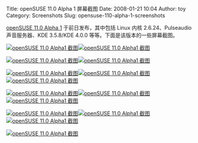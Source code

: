 Title: openSUSE 11.0 Alpha 1 屏幕截图
Date: 2008-01-21 10:04
Author: toy
Category: Screenshots
Slug: opensuse-110-alpha-1-screenshots

[openSUSE 11.0 Alpha
1](http://linuxtoy.org/archives/opensuse-110-alpha-1-released.html)
于前日发布，其中包括 Linux 内核 2.6.24、Pulseaudio 声音服务器、KDE
3.5.8/KDE 4.0.0 等等。下面是该版本的一些屏幕截图。

[![openSUSE 11.0 Alpha1
截图](http://i.linuxtoy.org/i/opensuse11a1/installer01-thumb.jpg)](http://i.linuxtoy.org/i/opensuse11a1/installer01.jpg)[![openSUSE
11.0 Alpha1
截图](http://i.linuxtoy.org/i/opensuse11a1/installer02-thumb.jpg)](http://i.linuxtoy.org/i/opensuse11a1/installer02.jpg)

[![openSUSE 11.0 Alpha1
截图](http://i.linuxtoy.org/i/opensuse11a1/installer03-thumb.jpg)](http://i.linuxtoy.org/i/opensuse11a1/installer03.jpg)[![openSUSE
11.0 Alpha1
截图](http://i.linuxtoy.org/i/opensuse11a1/gdm-thumb.jpg)](http://i.linuxtoy.org/i/opensuse11a1/gdm.jpg)

[![openSUSE 11.0 Alpha1
截图](http://i.linuxtoy.org/i/opensuse11a1/desktop01-thumb.jpg)](http://i.linuxtoy.org/i/opensuse11a1/desktop01.jpg)[![openSUSE
11.0 Alpha1
截图](http://i.linuxtoy.org/i/opensuse11a1/desktop02-thumb.jpg)](http://i.linuxtoy.org/i/opensuse11a1/desktop02.jpg)[![openSUSE
11.0 Alpha1
截图](http://i.linuxtoy.org/i/opensuse11a1/konqueror-thumb.jpg)](http://i.linuxtoy.org/i/opensuse11a1/konqueror.jpg)

[![openSUSE 11.0 Alpha1
截图](http://i.linuxtoy.org/i/opensuse11a1/printer-thumb.jpg)](http://i.linuxtoy.org/i/opensuse11a1/printer.jpg)[![openSUSE
11.0 Alpha1
截图](http://i.linuxtoy.org/i/opensuse11a1/openoffice.org-thumb.jpg)](http://i.linuxtoy.org/i/opensuse11a1/openoffice.org.jpg)[![openSUSE
11.0 Alpha1
截图](http://i.linuxtoy.org/i/opensuse11a1/kontact-thumb.jpg)](http://i.linuxtoy.org/i/opensuse11a1/kontact.jpg)

[![openSUSE 11.0 Alpha1
截图](http://i.linuxtoy.org/i/opensuse11a1/settings-thumb.jpg)](http://i.linuxtoy.org/i/opensuse11a1/settings.jpg)[![openSUSE
11.0 Alpha1
截图](http://i.linuxtoy.org/i/opensuse11a1/yast2-thumb.jpg)](http://i.linuxtoy.org/i/opensuse11a1/yast2.jpg)[![openSUSE
11.0 Alpha1
截图](http://i.linuxtoy.org/i/opensuse11a1/sax2-thumb.jpg)](http://i.linuxtoy.org/i/opensuse11a1/sax2.jpg)

[![openSUSE 11.0 Alpha1
截图](http://i.linuxtoy.org/i/opensuse11a1/shutdown-thumb.jpg)](http://i.linuxtoy.org/i/opensuse11a1/shutdown.jpg)
